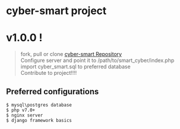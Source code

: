 # cyber-smart project



# v1.0.0 !

 > fork, pull or clone [cyber-smart Repository](https://github.com/kinyuajasonmuriki/cyber-smart.git) </br>
 > Configure server and point it to /path/to/smart_cyber/index.php </br>
 > import cyber_smart.sql to preferred database </br>
 > Contribute to project!!!! </br>
 
 Preferred configurations
 ----
```
$ mysql\postgres database
$ php v7.0+
$ nginx server
$ django framework basics
```
